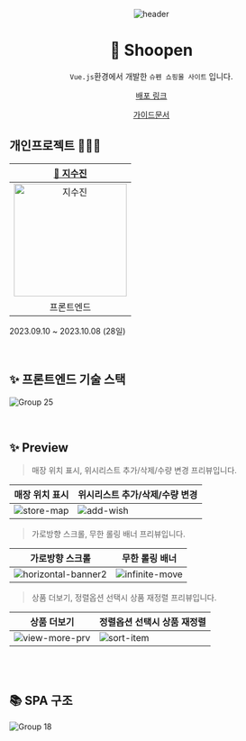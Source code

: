 <div align=center>

![header](https://capsule-render.vercel.app/api?type=waving&color=0:F9E547,50:ffd60a,100:fbec5d&height=200&section=header&text=Shoopen&fontColor=fff&fontSize=70&fontAlign=50&fontAlignY=40)

# 🛒 Shoopen

`Vue.js`환경에서 개발한 `슈펜 쇼핑몰 사이트` 입니다.<br>
<p align="middle"><a href="http://aa">배포 링크</a></p>
<p align="middle"><a href="https://drive.google.com/file/d/1RcAuyTN9bBm25qNEtLzmBYNSy8b_3dmD/view?usp=sharing">가이드문서</a></p>

</div>

## 개인프로젝트 👩🏻‍💻
|[🌱 지수진](https://github.com/zisuzin)|
|:---:|
|<a href="https://github.com/zisuzin"> <img src="https://avatars.githubusercontent.com/zisuzin" width=200px alt="지수진"/> </a>|
|프론트엔드|  
2023.09.10 ~ 2023.10.08 (28일)

<br>

## ✨ 프론트엔드 기술 스택
![Group 25](https://github.com/zisuzin/shoopen_cli/assets/120540018/853568d1-4886-46f2-a275-fca9594f8cca)

<br/>

## ✨ Preview
> 매장 위치 표시, 위시리스트 추가/삭제/수량 변경 프리뷰입니다.

|매장 위치 표시|위시리스트 추가/삭제/수량 변경|
|---|---|
![store-map](https://github.com/zisuzin/shoopen_cli/assets/120540018/c8cdea28-27b6-4f07-88dc-1172cf57db37)|![add-wish](https://github.com/zisuzin/shoopen_cli/assets/120540018/56361877-d5d7-4587-acfa-da4999fd6cc7)

> 가로방향 스크롤, 무한 롤링 배너 프리뷰입니다.

|가로방향 스크롤|무한 롤링 배너|
|---|---|
|![horizontal-banner2](https://github.com/zisuzin/shoopen_cli/assets/120540018/41b4ae75-635b-4a45-b9b4-8334f30ed3ca)|![infinite-move](https://github.com/zisuzin/shoopen_cli/assets/120540018/a95486af-5139-405c-92ab-5c85c5ebed4a)

> 상품 더보기, 정렬옵션 선택시 상품 재정렬 프리뷰입니다.

|상품 더보기|정렬옵션 선택시 상품 재정렬|
|---|---|
![view-more-prv](https://github.com/zisuzin/shoopen_cli/assets/120540018/77be3ba3-682d-4aa7-bf85-06fef8d1b341)|![sort-item](https://github.com/zisuzin/shoopen_cli/assets/120540018/88e7c5b8-626a-4878-8bf0-94d2dd49e979)

<br/>

<br/>

## 📚 SPA 구조
![Group 18](https://github.com/zisuzin/shoopen/assets/120540018/60f17584-6e8a-407b-a290-d5b5a688da2a)
